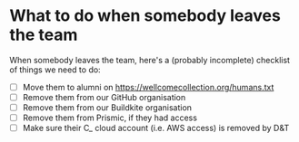 # What to do when somebody leaves the team

When somebody leaves the team, here's a (probably incomplete) checklist of things we need to do:

- [ ] Move them to alumni on <https://wellcomecollection.org/humans.txt>
- [ ] Remove them from our GitHub organisation
- [ ] Remove them from our Buildkite organisation
- [ ] Remove them from Prismic, if they had access
- [ ] Make sure their C_ cloud account (i.e. AWS access) is removed by D&T
